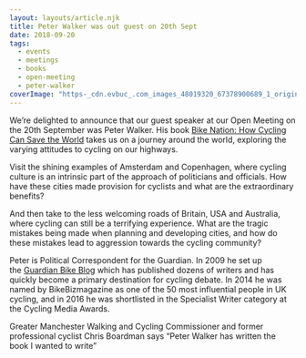```yaml
---
layout: layouts/article.njk
title: Peter Walker was out guest on 20th Sept
date: 2018-09-20
tags:  
  - events
  - meetings 
  - books
  - open-meeting
  - peter-walker
coverImage: "https-_cdn.evbuc_.com_images_48019320_67378900689_1_original.jpg"
---
```


We’re delighted to announce that our guest speaker at our Open Meeting on the 20th September was Peter Walker. His book [Bike Nation: How Cycling Can Save the World](https://pompeybug.us5.list-manage.com/track/click?u=2ed916007f1c294faa614a50f&id=46dba720c3&e=140d2bad5a) takes us on a journey around the world, exploring the varying attitudes to cycling on our highways.

Visit the shining examples of Amsterdam and Copenhagen, where cycling culture is an intrinsic part of the approach of politicians and officials. How have these cities made provision for cyclists and what are the extraordinary benefits?

And then take to the less welcoming roads of Britain, USA and Australia, where cycling can still be a terrifying experience. What are the tragic mistakes being made when planning and developing cities, and how do these mistakes lead to aggression towards the cycling community?

Peter is Political Correspondent for the Guardian. In 2009 he set up the [Guardian Bike Blog](https://www.theguardian.com/environment/bike-blog) which has published dozens of writers and has quickly become a primary destination for cycling debate. In 2014 he was named by BikeBizmagazine as one of the 50 most influential people in UK cycling, and in 2016 he was shortlisted in the Specialist Writer category at the Cycling Media Awards.

Greater Manchester Walking and Cycling Commissioner and former professional cyclist Chris Boardman says “Peter Walker has written the book I wanted to write”
